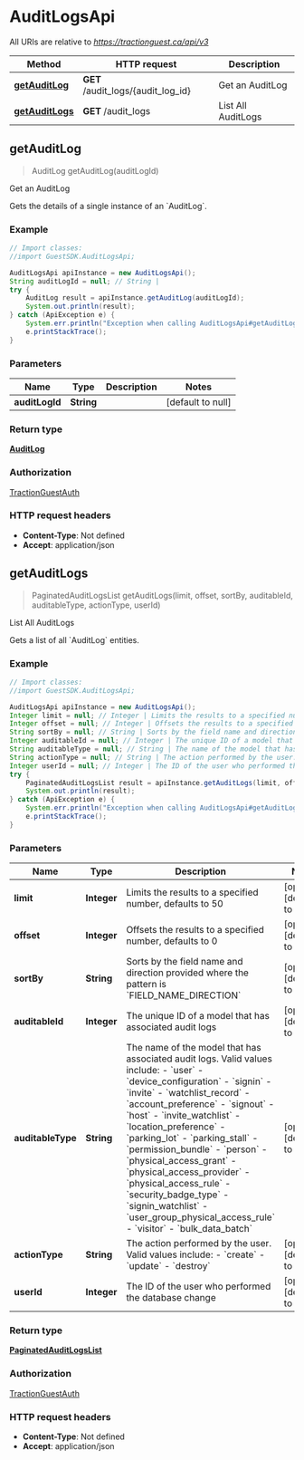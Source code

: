 # AuditLogsApi

All URIs are relative to *https://tractionguest.ca/api/v3*

Method | HTTP request | Description
------------- | ------------- | -------------
[**getAuditLog**](AuditLogsApi.md#getAuditLog) | **GET** /audit_logs/{audit_log_id} | Get an AuditLog
[**getAuditLogs**](AuditLogsApi.md#getAuditLogs) | **GET** /audit_logs | List All AuditLogs



## getAuditLog

> AuditLog getAuditLog(auditLogId)

Get an AuditLog

Gets the details of a single instance of an &#x60;AuditLog&#x60;.

### Example

```java
// Import classes:
//import GuestSDK.AuditLogsApi;

AuditLogsApi apiInstance = new AuditLogsApi();
String auditLogId = null; // String | 
try {
    AuditLog result = apiInstance.getAuditLog(auditLogId);
    System.out.println(result);
} catch (ApiException e) {
    System.err.println("Exception when calling AuditLogsApi#getAuditLog");
    e.printStackTrace();
}
```

### Parameters


Name | Type | Description  | Notes
------------- | ------------- | ------------- | -------------
 **auditLogId** | **String**|  | [default to null]

### Return type

[**AuditLog**](AuditLog.md)

### Authorization

[TractionGuestAuth](../README.md#TractionGuestAuth)

### HTTP request headers

- **Content-Type**: Not defined
- **Accept**: application/json


## getAuditLogs

> PaginatedAuditLogsList getAuditLogs(limit, offset, sortBy, auditableId, auditableType, actionType, userId)

List All AuditLogs

Gets a list of all &#x60;AuditLog&#x60; entities.

### Example

```java
// Import classes:
//import GuestSDK.AuditLogsApi;

AuditLogsApi apiInstance = new AuditLogsApi();
Integer limit = null; // Integer | Limits the results to a specified number, defaults to 50
Integer offset = null; // Integer | Offsets the results to a specified number, defaults to 0
String sortBy = null; // String | Sorts by the field name and direction provided where the pattern is `FIELD_NAME_DIRECTION`
Integer auditableId = null; // Integer | The unique ID of a model that has associated audit logs
String auditableType = null; // String | The name of the model that has associated audit logs. Valid values include: - `user` - `device_configuration` - `signin` - `invite` - `watchlist_record` - `account_preference` - `signout` - `host` - `invite_watchlist` - `location_preference` - `parking_lot` - `parking_stall` - `permission_bundle` - `person` - `physical_access_grant` - `physical_access_provider` - `physical_access_rule` - `security_badge_type` - `signin_watchlist` - `user_group_physical_access_rule` - `visitor` - `bulk_data_batch` 
String actionType = null; // String | The action performed by the user. Valid values include: - `create` - `update` - `destroy` 
Integer userId = null; // Integer | The ID of the user who performed the database change
try {
    PaginatedAuditLogsList result = apiInstance.getAuditLogs(limit, offset, sortBy, auditableId, auditableType, actionType, userId);
    System.out.println(result);
} catch (ApiException e) {
    System.err.println("Exception when calling AuditLogsApi#getAuditLogs");
    e.printStackTrace();
}
```

### Parameters


Name | Type | Description  | Notes
------------- | ------------- | ------------- | -------------
 **limit** | **Integer**| Limits the results to a specified number, defaults to 50 | [optional] [default to null]
 **offset** | **Integer**| Offsets the results to a specified number, defaults to 0 | [optional] [default to null]
 **sortBy** | **String**| Sorts by the field name and direction provided where the pattern is &#x60;FIELD_NAME_DIRECTION&#x60; | [optional] [default to null]
 **auditableId** | **Integer**| The unique ID of a model that has associated audit logs | [optional] [default to null]
 **auditableType** | **String**| The name of the model that has associated audit logs. Valid values include: - &#x60;user&#x60; - &#x60;device_configuration&#x60; - &#x60;signin&#x60; - &#x60;invite&#x60; - &#x60;watchlist_record&#x60; - &#x60;account_preference&#x60; - &#x60;signout&#x60; - &#x60;host&#x60; - &#x60;invite_watchlist&#x60; - &#x60;location_preference&#x60; - &#x60;parking_lot&#x60; - &#x60;parking_stall&#x60; - &#x60;permission_bundle&#x60; - &#x60;person&#x60; - &#x60;physical_access_grant&#x60; - &#x60;physical_access_provider&#x60; - &#x60;physical_access_rule&#x60; - &#x60;security_badge_type&#x60; - &#x60;signin_watchlist&#x60; - &#x60;user_group_physical_access_rule&#x60; - &#x60;visitor&#x60; - &#x60;bulk_data_batch&#x60;  | [optional] [default to null]
 **actionType** | **String**| The action performed by the user. Valid values include: - &#x60;create&#x60; - &#x60;update&#x60; - &#x60;destroy&#x60;  | [optional] [default to null]
 **userId** | **Integer**| The ID of the user who performed the database change | [optional] [default to null]

### Return type

[**PaginatedAuditLogsList**](PaginatedAuditLogsList.md)

### Authorization

[TractionGuestAuth](../README.md#TractionGuestAuth)

### HTTP request headers

- **Content-Type**: Not defined
- **Accept**: application/json


